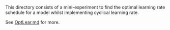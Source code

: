 This directory consists of a mini-experiment to find the optimal learning rate schedule for a model whilst implementing cyclical learning rate.

See [OptLear.md](OptLear.md) for more.